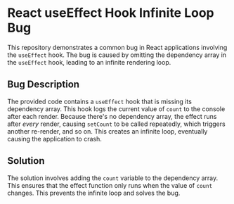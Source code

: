# React useEffect Hook Infinite Loop Bug

This repository demonstrates a common bug in React applications involving the `useEffect` hook. The bug is caused by omitting the dependency array in the `useEffect` hook, leading to an infinite rendering loop.

## Bug Description

The provided code contains a `useEffect` hook that is missing its dependency array. This hook logs the current value of `count` to the console after each render.  Because there's no dependency array, the effect runs after *every* render, causing `setCount` to be called repeatedly, which triggers another re-render, and so on. This creates an infinite loop, eventually causing the application to crash.

## Solution

The solution involves adding the `count` variable to the dependency array. This ensures that the effect function only runs when the value of `count` changes. This prevents the infinite loop and solves the bug.
